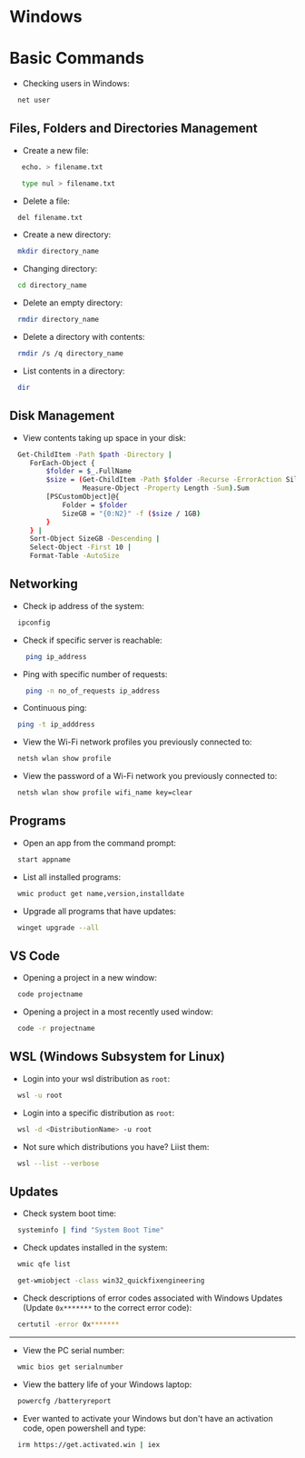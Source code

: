 # Windows 

# Basic Commands

- Checking users in Windows:
```sh
  net user
```

## Files, Folders and Directories Management
- Create a new file:
```sh
   echo. > filename.txt
```

```sh
   type nul > filename.txt
```

- Delete a file:
```sh
  del filename.txt
```

- Create a new directory:
```sh
  mkdir directory_name
```

- Changing directory:
```sh
  cd directory_name
```

- Delete an empty directory:
```sh
  rmdir directory_name
```

- Delete a directory with contents:
```sh
  rmdir /s /q directory_name
```

- List contents in a directory:
```sh
  dir
```

## Disk Management
- View contents taking up space in your disk:

```sh
  Get-ChildItem -Path $path -Directory |
     ForEach-Object {
         $folder = $_.FullName
         $size = (Get-ChildItem -Path $folder -Recurse -ErrorAction SilentlyContinue |
                  Measure-Object -Property Length -Sum).Sum
         [PSCustomObject]@{
             Folder = $folder
             SizeGB = "{0:N2}" -f ($size / 1GB)
         }
     } |
     Sort-Object SizeGB -Descending |
     Select-Object -First 10 |
     Format-Table -AutoSize
```

## Networking
- Check ip address of the system:

```sh
  ipconfig
```

- Check if specific server is reachable:

```sh
    ping ip_address
```

- Ping with specific number of requests:

```sh
    ping -n no_of_requests ip_address
```

- Continuous ping:

```sh
  ping -t ip_adddress
```

- View the Wi-Fi network profiles you previously connected to:
```sh
  netsh wlan show profile 
```

- View the password of a Wi-Fi network you previously connected to:
```sh
  netsh wlan show profile wifi_name key=clear
```

## Programs
- Open an app from the command prompt:
```sh
  start appname
```

- List all installed programs:
```sh
  wmic product get name,version,installdate
```

- Upgrade all programs that have updates:
```sh
  winget upgrade --all
```

## VS Code
- Opening a project in a new window:

```sh
  code projectname
```

- Opening a project in a most recently used window:

```sh
  code -r projectname
```

## WSL (Windows Subsystem for Linux)
- Login into your wsl distribution as `root`:
```sh
  wsl -u root
```

- Login into a specific distribution as `root`:
```sh
  wsl -d <DistributionName> -u root
```

- Not sure which distributions you have? Liist them:
```sh
  wsl --list --verbose
```

## Updates
- Check system boot time:
```sh
  systeminfo | find "System Boot Time"
```

- Check updates installed in the system:
```sh
  wmic qfe list
```

```sh
  get-wmiobject -class win32_quickfixengineering
```

- Check descriptions of error codes associated with Windows Updates (Update `0x*******` to the correct error code):
```sh
  certutil -error 0x*******
```

---

- View the PC serial number:
```sh
  wmic bios get serialnumber
```

- View the battery life of your Windows laptop:
```sh
  powercfg /batteryreport
```

- Ever wanted to activate your Windows but don't have an activation code, open powershell and type:
```sh
  irm https://get.activated.win | iex
```
